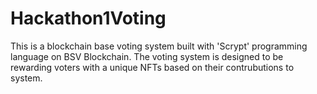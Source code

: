 # Hackathon1Voting
This is a blockchain base voting system built with 'Scrypt' programming language on BSV Blockchain. The voting system is designed to be rewarding voters with a unique NFTs based on their contrubutions to system.
